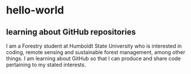 # hello-world
## learning about GitHub repositories
I am a Forestry student at Humboldt State University who is interested in coding, remote sensing and sustainable forest management, among other things. I am learning about GitHub so that I can produce and share code pertaining to my stated interests.
